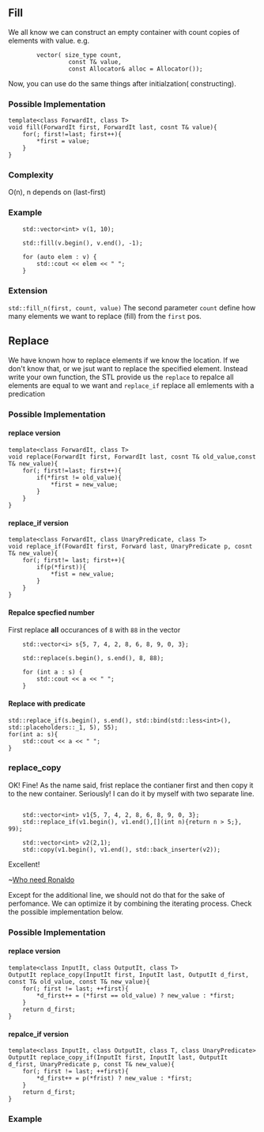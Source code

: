 ## Fill

We all know we can construct an empty container with count copies of elements with value. e.g.

``` og
        vector( size_type count,
                 const T& value,
                 const Allocator& alloc = Allocator());
```

Now, you can use do the same things after initialzation( constructing).


### Possible Implementation

``` og
template<class ForwardIt, class T>
void fill(ForwardIt first, ForwardIt last, cosnt T& value){
    for(; first!=last; first++){
        *first = value;
    }
}
```

### Complexity

O(n), n depends on (last-first)

### Example

``` og
    std::vector<int> v(1, 10);
 
    std::fill(v.begin(), v.end(), -1);
 
    for (auto elem : v) {
        std::cout << elem << " ";
    }
```

### Extension

``std::fill_n(first, count, value)``
The second parameter ``count`` define how many elements we want to replace (fill) from the ``first`` pos.

## Replace

We have known how to replace elements if we know the location. If we don't know that, or we jsut want to replace the specified element.
Instead write your own function, the STL provide us the ``replace`` to repalce all elements are equal to we want and ``replace_if`` replace all emlements with a predication

### Possible Implementation

<!-- tabs:start -->

#### **replace version**


``` og
template<class ForwardIt, class T>
void replace(ForwardIt first, ForwardIt last, cosnt T& old_value,const T& new_value){
    for(; first!=last; first++){
        if(*first != old_value){
            *first = new_value;
        }
    }
}
```


#### **replace_if version**

``` og
template<class ForwardIt, class UnaryPredicate, class T>
void replace_if(FowardIt first, Forward last, UnaryPredicate p, cosnt T& new_value){
    for(; first!= last; first++){
        if(p(*first)){
            *fist = new_value;
        }
    }
}
```

<!-- tabs:end -->

<!-- tabs:start -->

#### **Repalce specfied number**

First replace **all** occurances of ``8`` with ``88`` in the vector
``` og
    std::vector<i> s{5, 7, 4, 2, 8, 6, 8, 9, 0, 3};
 
    std::replace(s.begin(), s.end(), 8, 88);
 
    for (int a : s) {
        std::cout << a << " ";
    }
```

#### **Replace with predicate**

``` og
std::replace_if(s.begin(), s.end(), std::bind(std::less<int>(), std::placeholders::_1, 5), 55);
for(int a: s){
    std::cout << a << " ";
}

```

<!-- tabs:end -->

### replace_copy
OK! Fine! As the name said, frist replace the contianer first and then copy it to the new container. Seriously! I can do it by myself with two separate line.
``` og

    std::vector<int> v1{5, 7, 4, 2, 8, 6, 8, 9, 0, 3};
    std::replace_if(v1.begin(), v1.end(),[](int n){return n > 5;}, 99);
    
    std::vector<int> v2(2,1);
    std::copy(v1.begin(), v1.end(), std::back_inserter(v2));

```
Excellent!

~[Who need Ronaldo]("")


Except for the additional line, we should not do that for the sake of perfomance. We can optimize it by combining the iterating process. Check the possible implementation below.


### Possible Implementation

<!-- tabs:start -->

#### **replace version**


``` og
template<class InputIt, class OutputIt, class T>
OutputIt replace_copy(InputIt first, InputIt last, OutputIt d_first, const T& old_value, const T& new_value){
    for(; first != last; ++first){
        *d_first++ = (*first == old_value) ? new_value : *first;
    }
    return d_first;
}

```

#### **repalce_if version**
``` og
template<class InputIt, class OutputIt, class T, class UnaryPredicate>
OutputIt replace_copy_if(InputIt first, InputIt last, OutputIt d_first, UnaryPredicate p, const T& new_value){
    for(; first != last; ++first){
        *d_first++ = p(*frist) ? new_value : *first;
    }
    return d_first;
}

```
<!-- tabs:end -->

### Example

<!-- tabs:start -->

``` og

```

